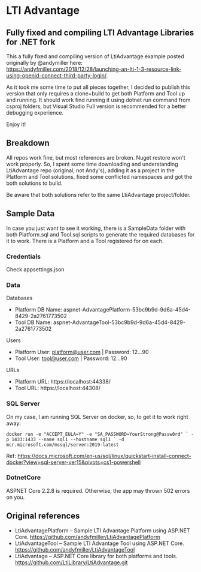 # LTI Advantage
## Fully fixed and compiling LTI Advantage Libraries for .NET fork

This a fully fixed and compiling version of LtiAdvantage example posted originally by @andymiller here: https://andyfmiller.com/2018/12/28/launching-an-lti-1-3-resource-link-using-openid-connect-third-party-login/.

As it took me some time to put all pieces together, I decided to publish this version that only requires a clone+build to get both Platform and Tool up and running. It should work find running it using dotnet run command from csproj folders, but Visual Studio Full version is recommended for a better debugging experience.

Enjoy it!

## Breakdown
All repos work fine, but most references are broken. Nuget restore won't work properly. So, I spent some time downloading and understanding LtiAdvantage repo (original, not Andy's), adding it as a project in the Platform and Tool solutions, fixed some conflicted namespaces and got the both solutions to build.

Be aware that both solutions refer to the same LtiAdvantage project/folder.

## Sample Data
In case you just want to see it working, there is a SampleData folder with both Platform.sql and Tool.sql scripts to generate the required databases for it to work. There is a Platform and a Tool registered for on each.

### Credentials
Check appsettings.json

### Data
Databases
- Platform DB Name: aspnet-AdvantagePlatform-53bc9b9d-9d6a-45d4-8429-2a2761773502
- Tool DB Name: aspnet-AdvantageTool-53bc9b9d-9d6a-45d4-8429-2a2761773502

Users
- Platform User: platform@user.com | Password: 12...90
- Tool User: tool@user.com | Password: 12...90

URLs
- Platform URL: https://localhost:44338/
- Tool URL: https://localhost:44308/

### SQL Server
On my case, I am running SQL Server on docker, so, to get it to work right away:

```docker run -e "ACCEPT_EULA=Y" -e "SA_PASSWORD=YourStrong@Passw0rd" `
   -p 1433:1433 --name sql1 --hostname sql1 `
   -d mcr.microsoft.com/mssql/server:2019-latest```

Ref: https://docs.microsoft.com/en-us/sql/linux/quickstart-install-connect-docker?view=sql-server-ver15&pivots=cs1-powershell

### DotnetCore
ASPNET Core 2.2.8 is required. Otherwise, the app may thrown 502 errors on you.


## Original references
- LtiAdvantagePlatform – Sample LTI Advantage Platform using ASP.NET Core. https://github.com/andyfmiller/LtiAdvantagePlatform
- LtiAdvantageTool – Sample LTI Advantage Tool using ASP.NET Core. https://github.com/andyfmiller/LtiAdvantageTool
- LtiAdvantage – ASP.NET Core library for both platforms and tools. https://github.com/LtiLibrary/LtiAdvantage.git
